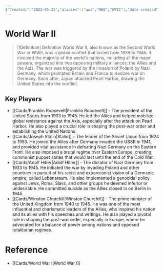 ```yaml
---
{"Created:":"2022-05-22","aliases":["ww2","WW2","WWII"],"date created":"2022-05-22 Sun","edited":"2023-04-06 Thu","dg-publish":true,"permalink":"/cards/world-war-ii/","dgPassFrontmatter":true}
---
```


# World War II

> [!Definition] Definition
> World War II, also known as the Second World War or WWII, was a global conflict that lasted from 1939 to 1945. It involved the majority of the world's nations, including all the major powers, organized into two opposing military alliances: the Allies and the Axis. The war was triggered by the invasion of Poland by Nazi Germany, which prompted Britain and France to declare war on Germany. Soon after, Japan attacked Pearl Harbor, drawing the United States into the conflict.

## Key Players

- [[Cards/Franklin Roosevelt\|Franklin Roosevelt]] - The president of the United States from 1933 to 1945. He led the Allies and helped mobilize global resistance against the Axis, especially after the attack on Pearl Harbor. He also played a crucial role in shaping the post-war order and establishing the United Nations.
- [[Cards/Joseph Stalin\|Stalin]] -  The leader of the Soviet Union from 1924 to 1953. He joined the Allies after Germany invaded the USSR in 1941, and provided vital assistance in defeating Nazi Germany on the Eastern Front. He also imposed a brutal regime over Eastern Europe, creating communist puppet states that would last until the end of the Cold War.
- [[Cards/Adolf Hitler\|Adolf Hitler]] - The dictator of Nazi Germany from 1933 to 1945. He initiated the war by invading Poland and other countries in pursuit of his racist and expansionist vision of a Germanic empire, called Lebensraum. He also implemented a genocidal policy against Jews, Roma, Slavs, and other groups he deemed inferior or undesirable. He committed suicide as the Allies closed in on Berlin in 1945.
- [[Cards/Winston Churchill\|Winston Churchill]] - The prime minister of the United Kingdom from 1940 to 1945. He was one of the most influential and charismatic leaders of the Allies, who inspired his nation and its allies with his speeches and writings. He also played a pivotal role in shaping the post-war order, especially in Europe, where he advocated for a balance of power among nations and opposed totalitarian regimes.

# Reference

- [[Cards/World War I\|World War I]]